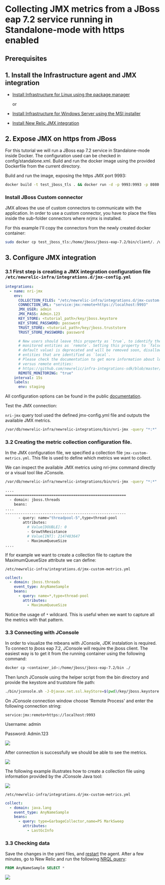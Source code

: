 # Collecting JMX metrics from a JBoss eap 7.2 service running in Standalone-mode with https enabled

## Prerequisites

##  1. <a name='InstalltheInfrastructureagent'></a>Install the Infrastructure agent and JMX integration

- [Install Infrastructure for Linux using the package manager](https://docs.newrelic.com/docs/infrastructure/install-configure-manage-infrastructure/linux-installation/install-infrastructure-linux-using-package-manager)

  or 

- [Install Infrastructure for Windows Server using the MSI installer](https://docs.newrelic.com/docs/infrastructure/install-configure-manage-infrastructure/windows-installation/install-infrastructure-windows-server-using-msi-installer)

- [Install New Relic JMX integration](https://docs.newrelic.com/docs/integrations/host-integrations/host-integrations-list/jmx-monitoring-integration#install)

## 2. Expose JMX on https from JBoss

For this tutorial we will run a JBoss eap 7.2 service in Standalone-mode inside Docker. The configuration used can be checked
in config/standalone.xml. Build and run the docker image using the provided Dockerfile from the current directory.

Build and run the image, exposing the https JMX port 9993:
```bash
docker build -t test_jboss_tls . && docker run -d -p 9993:9993 -p 8080:8080 -p 8443:8443 -p 9990:9990 --name test_jboss_tls test_jboss_tls
```

### Install JBoss Custom connector
JMX allows the use of custom connectors to communicate with the application. In order to use a custom connector, you have to place the files inside the sub-folder connectors where nrjmx is installed.

For this example I'll copy the connectors from the newly created docker container:

```bash
sudo docker cp test_jboss_tls:/home/jboss/jboss-eap-7.2/bin/client/. /usr/lib/nrjmx/connectors/
```

##  3. Configure JMX integration


### 3.1 First step is creating a JMX integration configuration file `/etc/newrelic-infra/integrations.d/jmx-config.yml`

```yaml
integrations:
  - name: nri-jmx
    env:
      COLLECTION_FILES: "/etc/newrelic-infra/integrations.d/jmx-custom-metrics.yml"
      CONNECTION_URL: "service:jmx:remote+https://localhost:9993"
      JMX_USER: admin
      JMX_PASS: Admin.123
      KEY_STORE: <tutorial_path>/key/jboss.keystore
      KEY_STORE_PASSWORD: password
      TRUST_STORE: <tutorial_path>/key/jboss.truststore
      TRUST_STORE_PASSWORD: password

      # New users should leave this property as `true`, to identify the
      # monitored entities as `remote`. Setting this property to `false` (the
      # default value) is deprecated and will be removed soon, disallowing
      # entities that are identified as `local`.
      # Please check the documentation to get more information about local
      # versus remote entities:
      # https://github.com/newrelic/infra-integrations-sdk/blob/master/docs/entity-definition.md
      REMOTE_MONITORING: "true"
    interval: 15s
    labels:
      env: staging
```

All configuration options can be found in the public [documentation](https://docs.newrelic.com/docs/integrations/host-integrations/host-integrations-list/jmx-monitoring-integration#config).

Test the JMX connection:

`nri-jmx` query tool used the defined jmx-config.yml file and outputs the available JMX metrics.

```bash
/var/db/newrelic-infra/newrelic-integrations/bin/nri-jmx -query "*:*"
```

### 3.2 Creating the metric collection configuration file.
In the JMX configuration file, we specified a collection file `jmx-custom-metrics.yml`. This file is used to define which metrics we want to collect.

We can inspect the available JMX metrics using nri-jmx command directly or a visual tool like JConsole.

```bash
/var/db/newrelic-infra/newrelic-integrations/bin/nri-jmx -query "*:*"
```

```bash
....
=======================================================
  - domain: jboss.threads
    beans:
....
-------------------------------------------------------
      - query: name="threadpool-5",type=thread-pool
        attributes:
          # Value[DOUBLE]: 0
          - GrowthResistance
          # Value[INT]: 2147483647
          - MaximumQueueSize
....
```

If for example we want to create a collection file to capture the MaximumQueueSize attribute we can define:

`/etc/newrelic-infra/integrations.d/jmx-custom-metrics.yml`
```yaml
collect:
  - domain: jboss.threads
    event_type: AnyNameSample
    beans:
      - query: name=*,type=thread-pool
        attributes:
          - MaximumQueueSize
```
Notice the usage of `*` wildcard. This is useful when we want to capture all the metrics with that pattern.

### 3.3 Connecting with JConsole

In order to visualize the mbeans with JConsole, JDK instalation is required.
To connect to jboss eap 7.2, JConsole will require the jboss client. The easiest way is to get it from the running container using the following command:

```bash
docker cp <container_id>:/home/jboss/jboss-eap-7.2/bin ./
```

Then lunch JConsole using the helper script from the bin directory and provide the keystore and truststore file path:

```bash
./bin/jconsole.sh -J-Djavax.net.ssl.keyStore=$(pwd)/key/jboss.keystore -J-Djavax.net.ssl.keyStorePassword=password -J-Djavax.net.ssl.trustStore=$(pwd)/key/jboss.truststore -J-Djavax.net.ssl.trustStorePassword=password
```

On JConsole connection window choose 'Remote Process' and enter the following connection string:

```
service:jmx:remote+https://localhost:9993
```

Username: admin

Password: Admin.123

![](./img/jconsole_login.png)

After connection is successfully we should be able to see the metrics.

![](./img/jconsole_connect.png)


The following example illustrates how to create a collection file using information provided by the JConsole Java tool:

![](./img/jconsole.png)

`/etc/newrelic-infra/integrations.d/jmx-custom-metrics.yml`
```yaml
collect:
  - domain: java.lang
    event_type: AnyNameSample
    beans:
      - query: type=GarbageCollector,name=PS MarkSweep
        attributes:
          - LastGcInfo
```

### 3.3 Checking data

Save the changes in the yaml files, and [restart](https://docs.newrelic.com/docs/infrastructure/install-infrastructure-agent/manage-your-agent/start-stop-restart-infrastructure-agent) the agent. After a few minutes, go to New Relic and run the following [NRQL query](https://docs.newrelic.com/docs/query-data/nrql-new-relic-query-language):

```sql 
FROM AnyNameSample SELECT *
```

![](./img/query.png)

